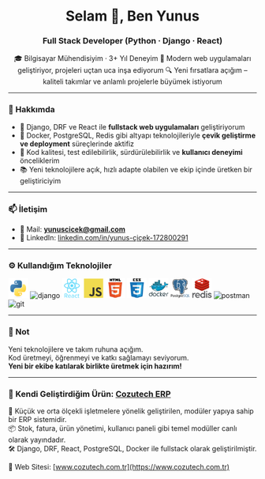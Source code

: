 <h1 align="center">Selam 👋, Ben Yunus</h1>
<h3 align="center">Full Stack Developer (Python · Django · React)</h3>

<p align="center">
🎓 Bilgisayar Mühendisiyim · 3+ Yıl Deneyim  
🚀 Modern web uygulamaları geliştiriyor, projeleri uçtan uca inşa ediyorum  
🔍 Yeni fırsatlara açığım – kaliteli takımlar ve anlamlı projelerle büyümek istiyorum  
</p>

---

### 💼 Hakkımda

- 🔧 Django, DRF ve React ile **fullstack web uygulamaları** geliştiriyorum  
- 🐳 Docker, PostgreSQL, Redis gibi altyapı teknolojileriyle **çevik geliştirme ve deployment** süreçlerinde aktifiz  
- 🧠 Kod kalitesi, test edilebilirlik, sürdürülebilirlik ve **kullanıcı deneyimi** önceliklerim  
- 📚 Yeni teknolojilere açık, hızlı adapte olabilen ve ekip içinde üretken bir geliştiriciyim

---

### 📫 İletişim
- 📧 Mail: **yunuscicek@gmail.com**  
- 🔗 LinkedIn: [linkedin.com/in/yunus-çiçek-172800291](https://www.linkedin.com/in/yunus-%C3%A7i%C3%A7ek-172800291)

---

### ⚙️ Kullandığım Teknolojiler

<p align="left">
  <img src="https://raw.githubusercontent.com/devicons/devicon/master/icons/python/python-original.svg" alt="python" width="40" height="40"/>
  <img src="https://cdn.worldvectorlogo.com/logos/django.svg" alt="django" width="40" height="40"/>
  <img src="https://raw.githubusercontent.com/devicons/devicon/master/icons/react/react-original-wordmark.svg" alt="react" width="40" height="40"/>
  <img src="https://raw.githubusercontent.com/devicons/devicon/master/icons/javascript/javascript-original.svg" alt="javascript" width="40" height="40"/>
  <img src="https://raw.githubusercontent.com/devicons/devicon/master/icons/html5/html5-original-wordmark.svg" alt="html5" width="40" height="40"/>
  <img src="https://raw.githubusercontent.com/devicons/devicon/master/icons/css3/css3-original-wordmark.svg" alt="css3" width="40" height="40"/>
  <img src="https://raw.githubusercontent.com/devicons/devicon/master/icons/docker/docker-original-wordmark.svg" alt="docker" width="40" height="40"/>
  <img src="https://raw.githubusercontent.com/devicons/devicon/master/icons/postgresql/postgresql-original-wordmark.svg" alt="postgresql" width="40" height="40"/>
  <img src="https://raw.githubusercontent.com/devicons/devicon/master/icons/redis/redis-original-wordmark.svg" alt="redis" width="40" height="40"/>
  <img src="https://www.vectorlogo.zone/logos/getpostman/getpostman-icon.svg" alt="postman" width="40" height="40"/>
  <img src="https://www.vectorlogo.zone/logos/git-scm/git-scm-icon.svg" alt="git" width="40" height="40"/>
</p>

---

### 📌 Not

Yeni teknolojilere ve takım ruhuna açığım.  
Kod üretmeyi, öğrenmeyi ve katkı sağlamayı seviyorum.  
**Yeni bir ekibe katılarak birlikte üretmek için hazırım!**

---
### 🧩 Kendi Geliştirdiğim Ürün: [Cozutech ERP](https://www.cozutech.com.tr)

🎯 Küçük ve orta ölçekli işletmelere yönelik geliştirilen, modüler yapıya sahip bir ERP sistemidir.  
📦 Stok, fatura, ürün yönetimi, kullanıcı paneli gibi temel modüller canlı olarak yayındadır.  
🛠 Django, DRF, React, PostgreSQL, Docker ile fullstack olarak geliştirilmiştir.

🔗 Web Sitesi: [www.cozutech.com.tr](https://www.cozutech.com.tr)
